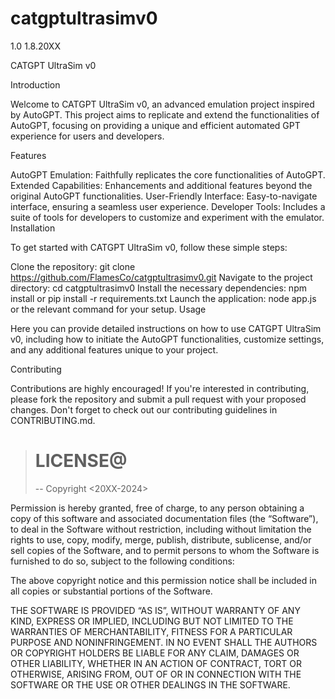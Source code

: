 # catgptultrasimv0
1.0 1.8.20XX

CATGPT UltraSim v0

Introduction

Welcome to CATGPT UltraSim v0, an advanced emulation project inspired by AutoGPT. This project aims to replicate and extend the functionalities of AutoGPT, focusing on providing a unique and efficient automated GPT experience for users and developers.

Features

AutoGPT Emulation: Faithfully replicates the core functionalities of AutoGPT.
Extended Capabilities: Enhancements and additional features beyond the original AutoGPT functionalities.
User-Friendly Interface: Easy-to-navigate interface, ensuring a seamless user experience.
Developer Tools: Includes a suite of tools for developers to customize and experiment with the emulator.
Installation

To get started with CATGPT UltraSim v0, follow these simple steps:

Clone the repository: git clone https://github.com/FlamesCo/catgptultrasimv0.git
Navigate to the project directory: cd catgptultrasimv0
Install the necessary dependencies: npm install or pip install -r requirements.txt
Launch the application: node app.js or the relevant command for your setup.
Usage

Here you can provide detailed instructions on how to use CATGPT UltraSim v0, including how to initiate the AutoGPT functionalities, customize settings, and any additional features unique to your project.

Contributing

Contributions are highly encouraged! If you're interested in contributing, please fork the repository and submit a pull request with your proposed changes. Don't forget to check out our contributing guidelines in CONTRIBUTING.md.

># LICENSE@
>--
>Copyright <20XX-2024> <COPYRIGHT Flamesco >

Permission is hereby granted, free of charge, to any person obtaining a copy of this software and associated documentation files (the “Software”), to deal in the Software without restriction, including without limitation the rights to use, copy, modify, merge, publish, distribute, sublicense, and/or sell copies of the Software, and to permit persons to whom the Software is furnished to do so, subject to the following conditions:

The above copyright notice and this permission notice shall be included in all copies or substantial portions of the Software.

THE SOFTWARE IS PROVIDED “AS IS”, WITHOUT WARRANTY OF ANY KIND, EXPRESS OR IMPLIED, INCLUDING BUT NOT LIMITED TO THE WARRANTIES OF MERCHANTABILITY, FITNESS FOR A PARTICULAR PURPOSE AND NONINFRINGEMENT. IN NO EVENT SHALL THE AUTHORS OR COPYRIGHT HOLDERS BE LIABLE FOR ANY CLAIM, DAMAGES OR OTHER LIABILITY, WHETHER IN AN ACTION OF CONTRACT, TORT OR OTHERWISE, ARISING FROM, OUT OF OR IN CONNECTION WITH THE SOFTWARE OR THE USE OR OTHER DEALINGS IN THE SOFTWARE.
